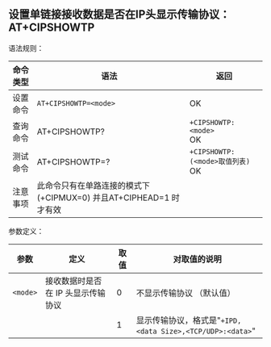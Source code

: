 ## 设置单链接接收数据是否在IP头显示传输协议：AT+CIPSHOWTP

语法规则：

| 命令类型 | 语法                                                         | 返回                                  |
| -------- | ------------------------------------------------------------ | ------------------------------------- |
| 设置命令 | `AT+CIPSHOWTP=<mode>`                                        | OK                                    |
| 查询命令 | AT+CIPSHOWTP?                                                | `+CIPSHOWTP: <mode> `<br>OK           |
| 测试命令 | AT+CIPSHOWTP=?                                               | `+CIPSHOWTP: (<mode>取值列表) `<br>OK |
| 注意事项 | 此命令只有在单路连接的模式下 (+CIPMUX=0) 并且AT+CIPHEAD=1 时才有效 |                                       |

 

参数定义：

| 参数     | 定义                               | 取值 | 对取值的说明                                              |
| -------- | ---------------------------------- | ---- | --------------------------------------------------------- |
| `<mode>` | 接收数据时是否在 IP 头显示传输协议 | 0    | 不显示传输协议 （默认值）                                 |
|          |                                    | 1    | 显示传输协议，格式是"`+IPD,<data Size>,<TCP/UDP>:<data>`" |
